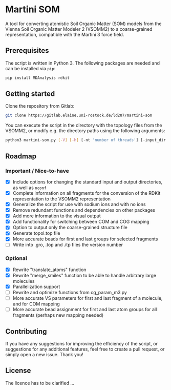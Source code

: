 # Martini SOM

A tool for converting atomistic Soil Organic Matter (SOM) models from the Vienna Soil Organic Matter Modeler 2 (VSOMM2) to a coarse-grained representation, compatible with the Martini 3 force field.

## Prerequisites

The script is written in Python 3. The following packages are needed and can be installed via `pip`:
```bash
pip install MDAnalysis rdkit
```

## Getting started

Clone the repository from Gitlab:
```bash
git clone https://gitlab.elaine.uni-rostock.de/ld207/martini-som
```
You can execute the script in the directory with the topology files from the VSOMM2, or modify e.g. the directory paths
using the following arguments:
```bash
python3 martini-som.py [-V] [-h] [-nt 'number of threads'] [-input_dir 'input directory'] [-output_dir 'output directory'] [-n_confs 'number of conformers'] [-map '"cog" or "com" mapping'] [-parametrize '(yes/no) parametrize the molecules, or only output mapped structure file']
```

## Roadmap
### Important / Nice-to-have
- [X] Include options for changing the standard input and output directories, as well as `nconf`
- [X] Complete information on all fragments for the conversion of the RDKit representation to the VSOMM2 representation
- [X] Generalize the script for use with sodium ions and with no ions
- [X] Remove redundant functions and dependencies on other packages
- [X] Add more information to the visual output
- [X] Add functionality for switching between COM and COG mapping
- [X] Option to output only the coarse-grained structure file
- [X] Generate topol.top file
- [X] More accurate beads for first and last groups for selected fragments
- [ ] Write into .gro, .top and .itp files the version number
### Optional
- [X] Rewrite "translate_atoms" function
- [X] Rewrite "merge_smiles" function to be able to handle arbitrary large molecules
- [X] Parallelization support
- [ ] Rewrite and optimize functions from cg_param_m3.py
- [ ] More accurate VS parameters for first and last fragment of a molecule, and for COM mapping
- [ ] More accurate bead assignment for first and last atom groups for all fragments (perhaps new mapping needed)

## Contributing
If you have any suggestions for improving the efficiency of the script, or suggestions for any additional features, feel free to create a pull request, or simply open a new issue. Thank you!

## License
The licence has to be clarified ...
